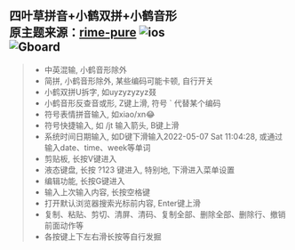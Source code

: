 四叶草拼音+小鹤双拼+小鹤音形  
原主题来源：[rime-pure](https://github.com/SivanLaai/rime-pure)
![ios](https://raw.githubusercontent.com/Jacobax/trime-config/main/pics/iOS.jpg)  
![Gboard](https://raw.githubusercontent.com/Jacobax/trime-config/main/pics/Gboard墨.jpg)
---
> * 中英混输, 小鹤音形除外  
> * 简拼, 小鹤音形除外, 某些编码可能卡顿, 自行开关  
> * 小鹤双拼U拆字, 如uyzyzyzyz叕  
> * 小鹤音形反查音或形, Z键上滑, 符号 ` 代替某个编码  
> * 符号表情拼音输入, 如xiao/xn😂  
> * 符号快捷输入, 如 /jt 输入箭头, B键上滑  
> * 系统时间日期输入, 如D键下滑输入2022-05-07 Sat 11:04:28, 或通过输入date、time、week等单词  
> * 剪贴板, 长按V键进入  
> * 液态键盘, 长按 ?123 键进入, 特别地, 下滑进入菜单设置  
> * 编辑功能, 长按G键进入  
> * 输入上次输入内容, 长按空格键  
> * 打开默认浏览器搜索光标前内容, Enter键上滑  
> * 复制、粘贴、剪切、清屏、清码、复制全部、删除全部、删除行、撤销前面动作等  
> * 各按键上下左右滑长按等自行发掘  
